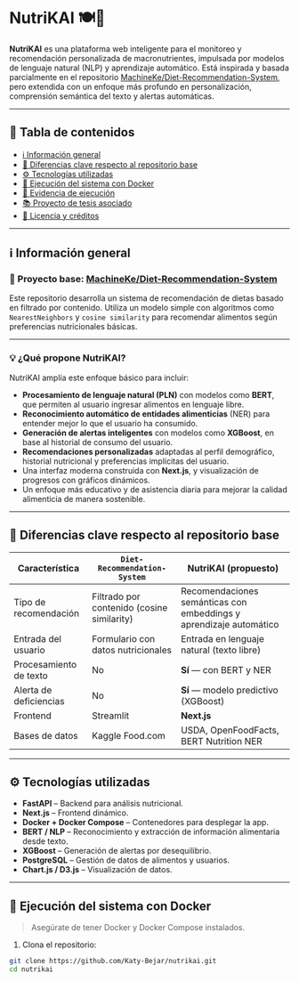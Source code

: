 # NutriKAI 🍽️🤖

**NutriKAI** es una plataforma web inteligente para el monitoreo y recomendación personalizada de macronutrientes, impulsada por modelos de lenguaje natural (NLP) y aprendizaje automático. Está inspirada y basada parcialmente en el repositorio [MachineKe/Diet-Recommendation-System]([https://github.com/zakaria-narjis/Diet-Recommendation-System]), pero extendida con un enfoque más profundo en personalización, comprensión semántica del texto y alertas automáticas.

---

## 📑 Tabla de contenidos

- [ℹ️ Información general](#️-información-general)
- [📌 Diferencias clave respecto al repositorio base](#-diferencias-clave-respecto-al-repositorio-base)
- [⚙️ Tecnologías utilizadas](#️-tecnologías-utilizadas)
- [🐳 Ejecución del sistema con Docker](#-ejecución-del-sistema-con-docker)
- [📸 Evidencia de ejecución](#-evidencia-de-ejecución)
- [📚 Proyecto de tesis asociado](#-proyecto-de-tesis-asociado)
- [🪪 Licencia y créditos](#-licencia-y-créditos)

---

## ℹ️ Información general

### 📍 Proyecto base: [MachineKe/Diet-Recommendation-System](https://github.com/MachineKe/Diet-Recommendation-System)

Este repositorio desarrolla un sistema de recomendación de dietas basado en filtrado por contenido. Utiliza un modelo simple con algoritmos como `NearestNeighbors` y `cosine similarity` para recomendar alimentos según preferencias nutricionales básicas.

---

### 💡 ¿Qué propone NutriKAI?

NutriKAI amplía este enfoque básico para incluir:

- **Procesamiento de lenguaje natural (PLN)** con modelos como **BERT**, que permiten al usuario ingresar alimentos en lenguaje libre.
- **Reconocimiento automático de entidades alimenticias** (NER) para entender mejor lo que el usuario ha consumido.
- **Generación de alertas inteligentes** con modelos como **XGBoost**, en base al historial de consumo del usuario.
- **Recomendaciones personalizadas** adaptadas al perfil demográfico, historial nutricional y preferencias implícitas del usuario.
- Una interfaz moderna construida con **Next.js**, y visualización de progresos con gráficos dinámicos.
- Un enfoque más educativo y de asistencia diaria para mejorar la calidad alimenticia de manera sostenible.

---

## 📌 Diferencias clave respecto al repositorio base

| Característica                      | `Diet-Recommendation-System`                     | **NutriKAI (propuesto)**                                         |
|------------------------------------|---------------------------------------------------|------------------------------------------------------------------|
| Tipo de recomendación              | Filtrado por contenido (cosine similarity)        | Recomendaciones semánticas con embeddings y aprendizaje automático |
| Entrada del usuario                | Formulario con datos nutricionales                | Entrada en lenguaje natural (texto libre)                        |
| Procesamiento de texto             | No                                                  | **Sí** — con BERT y NER                                          |
| Alerta de deficiencias             | No                                                  | **Sí** — modelo predictivo (XGBoost)                             |
| Frontend                           | Streamlit                                           | **Next.js**                                                      |
| Bases de datos                     | Kaggle Food.com                                     | USDA, OpenFoodFacts, BERT Nutrition NER                         |

---

## ⚙️ Tecnologías utilizadas

- **FastAPI** – Backend para análisis nutricional.
- **Next.js** – Frontend dinámico.
- **Docker + Docker Compose** – Contenedores para desplegar la app.
- **BERT / NLP** – Reconocimiento y extracción de información alimentaria desde texto.
- **XGBoost** – Generación de alertas por desequilibrio.
- **PostgreSQL** – Gestión de datos de alimentos y usuarios.
- **Chart.js / D3.js** – Visualización de datos.

---

## 🐳 Ejecución del sistema con Docker

> Asegúrate de tener Docker y Docker Compose instalados.

1. Clona el repositorio:
```bash
git clone https://github.com/Katy-Bejar/nutrikai.git
cd nutrikai
